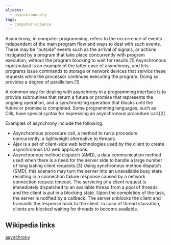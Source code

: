 ```yaml
---
aliases:
  - asynchronously
tags:
  - computer-science
---
```


Asynchrony, in computer programming, refers to the occurrence of events independent of the main program flow and ways to deal with such events. These may be "outside" events such as the arrival of signals, or actions instigated by a program that take place concurrently with program execution, without the program blocking to wait for results.[1] Asynchronous input/output is an example of the latter case of asynchrony, and lets programs issue commands to storage or network devices that service these requests while the processor continues executing the program. Doing so provides a degree of parallelism.[1]

A common way for dealing with asynchrony in a programming interface is to provide subroutines that return a future or promise that represents the ongoing operation, and a synchronizing operation that blocks until the future or promise is completed. Some programming languages, such as Cilk, have special syntax for expressing an asynchronous procedure call.[2]

Examples of asynchrony include the following:
- Asynchronous procedure call, a method to run a procedure concurrently, a lightweight alternative to threads.
- Ajax is a set of client-side web technologies used by the client to create asynchronous I/O web applications.
- Asynchronous method dispatch (AMD), a data communication method used when there is a need for the server side to handle a large number of long lasting client requests.[3] Using synchronous method dispatch (SMD), this scenario may turn the server into an unavailable busy state resulting in a connection failure response caused by a network connection request timeout. The servicing of a client request is immediately dispatched to an available thread from a pool of threads and the client is put in a blocking state. Upon the completion of the task, the server is notified by a callback. The server unblocks the client and transmits the response back to the client. In case of thread starvation, clients are blocked waiting for threads to become available.


## Wikipedia links
[asynchrony](https://en.wikipedia.org/wiki/Asynchrony_(computer_programming))
